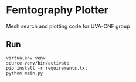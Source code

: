 # Femtography Plotter
Mesh search and plotting code for UVA-CNF group

## Run
```
virtualenv venv
source venv/bin/activate
pip install -r requirements.txt
python main.py
```
